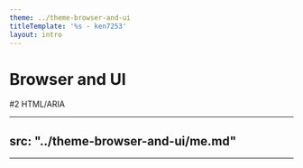 ```yaml
---
theme: ../theme-browser-and-ui
titleTemplate: '%s - ken7253'
layout: intro
---
```


# Browser and UI
\#2 HTML/ARIA

---
src: "../theme-browser-and-ui/me.md"
---

---
